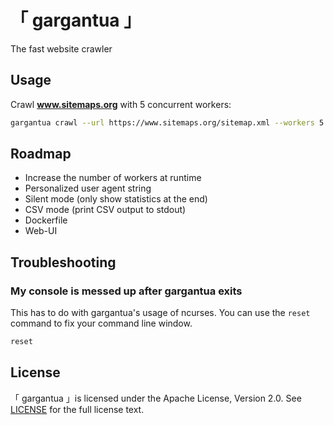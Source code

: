 # 「 gargantua 」

The fast website crawler

## Usage

Crawl **www.sitemaps.org** with 5 concurrent workers:

```bash
gargantua crawl --url https://www.sitemaps.org/sitemap.xml --workers 5
```

## Roadmap

- Increase the number of workers at runtime
- Personalized user agent string
- Silent mode (only show statistics at the end)
- CSV mode (print CSV output to stdout)
- Dockerfile
- Web-UI

## Troubleshooting

### My console is messed up after gargantua exits

This has to do with gargantua's usage of ncurses. You can use the `reset` command to fix your command line window.

```bash
reset
```

## License

「 gargantua 」is licensed under the Apache License, Version 2.0. See [LICENSE](LICENSE) for the full license text.
